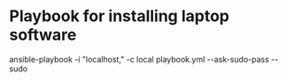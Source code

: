 Playbook for installing laptop software
====================================


ansible-playbook -i "localhost," -c local playbook.yml --ask-sudo-pass --sudo
